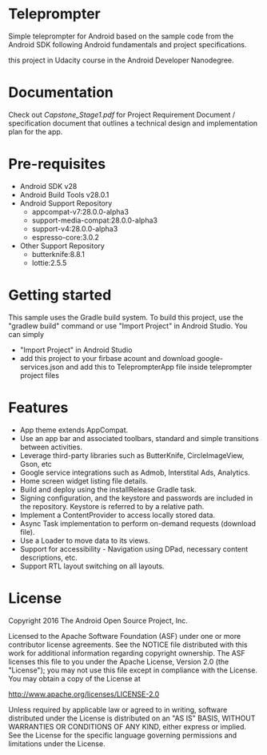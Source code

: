 # Teleprompter

Simple teleprompter for Android based on the sample code from the Android SDK following Android fundamentals and project specifications.


this project in Udacity course in the Android Developer Nanodegree.

# Documentation
Check out _Capstone_Stage1.pdf_ for Project Requirement Document / specification document that outlines a technical design and implementation plan for the app.

# Pre-requisites
- Android SDK v28
- Android Build Tools v28.0.1
- Android Support Repository 
   * appcompat-v7:28.0.0-alpha3
   * support-media-compat:28.0.0-alpha3
   * support-v4:28.0.0-alpha3
   * espresso-core:3.0.2
- Other Support Repository 
   * butterknife:8.8.1
   * lottie:2.5.5

# Getting started
This sample uses the Gradle build system. To build this project, use the "gradlew build" command or use "Import Project" in Android Studio.
You can simply 
- "Import Project" in Android Studio 
- add this project to your firbase acount and download  google-services.json and add this to TeleprompterApp file inside teleprompter project files
# Features
- App theme extends AppCompat.
- Use an app bar and associated toolbars, standard and simple transitions between activities.
- Leverage third-party libraries such as ButterKnife, CircleImageView, Gson, etc
- Google service integrations such as Admob, Interstital Ads, Analytics.
- Home screen widget listing file details.
- Build and deploy using the installRelease Gradle task.
- Signing configuration, and the keystore and passwords are included in the repository. Keystore is referred to by a relative path.
- Implement a ContentProvider to access locally stored data.
- Async Task implementation to perform on-demand requests (download file).
- Use a Loader to move data to its views.
- Support for accessibility - Navigation using DPad, necessary content descriptions, etc.
- Support  RTL layout switching on all layouts.


# License

Copyright 2016 The Android Open Source Project, Inc.

Licensed to the Apache Software Foundation (ASF) under one or more contributor license agreements. See the NOTICE file distributed with this work for additional information regarding copyright ownership. The ASF licenses this file to you under the Apache License, Version 2.0 (the "License"); you may not use this file except in compliance with the License. You may obtain a copy of the License at

http://www.apache.org/licenses/LICENSE-2.0

Unless required by applicable law or agreed to in writing, software distributed under the License is distributed on an "AS IS" BASIS, WITHOUT WARRANTIES OR CONDITIONS OF ANY KIND, either express or implied. See the License for the specific language governing permissions and limitations under the License.
